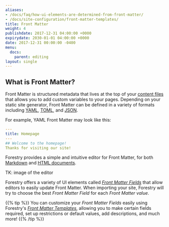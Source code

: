 ```yaml
---
aliases:
- /docs/faq/how-ui-elements-are-determined-from-front-matter/
- /docs/site-configuration/front-matter-templates/
title: Front Matter
weight: 4
publishdate: 2017-12-31 04:00:00 +0000
expirydate: 2030-01-01 04:00:00 +0000
date: 2017-12-31 00:00:00 -0400
menu:
  docs:
    parent: editing
layout: single
---
```

## What is Front Matter?
Front Matter is structured metadata that lives at the top of your [content files](/docs/faqs/glossary/content-files/) that allows you to add custom variables to your pages. Depending on your static site generator, Front Matter can be defined in a variety of formats including [YAML](/docs/faqs/glossary/front-matter#yaml), [TOML](/docs/faqs/glossary/front-matter#toml), and [JSON](/docs/faqs/glossary/front-matter#json).

For example, YAML Front Matter may look like this:

```yaml
---
title: Homepage
---
## Welcome to the homepage!
Thanks for visiting our site!
```

Forestry provides a simple and intuitive editor for Front Matter, for both [Markdown](/docs/editing/markdown-editor/) and [HTML documents](/docs/editing/html-editor/).

TK: image of the editor

Forestry offers a variety of UI elements called [*Front Matter Fields*](/docs/settings/fields/) that allow editors to easily update Front Matter. When importing your site, Forestry will try to choose the best *Front Matter Field* for each *Front Matter value*.

{{% tip %}}
You can customize your *Front Matter Fields* easily using Forestry's *[Front Matter Templates](/docs/settings/front-matter-templates/)*, allowing you to make certain fields required, set up restrictions or default values, add descriptions, and much more!
{{% /tip %}}
